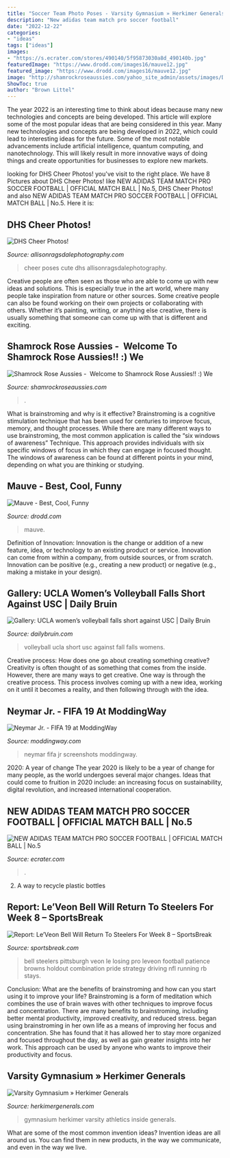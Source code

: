 ```yaml
---
title: "Soccer Team Photo Poses - Varsity Gymnasium » Herkimer Generals"
description: "New adidas team match pro soccer football"
date: "2022-12-22"
categories:
- "ideas"
tags: ["ideas"]
images:
- "https://s.ecrater.com/stores/490140/5f95873030a8d_490140b.jpg"
featuredImage: "https://www.drodd.com/images16/mauve12.jpg"
featured_image: "https://www.drodd.com/images16/mauve12.jpg"
image: "http://shamrockroseaussies.com/yahoo_site_admin/assets/images/DSC_0147.83222412_std.JPG"
ShowToc: true
author: "Brown Littel"
---
```



The year 2022 is an interesting time to think about ideas because many new technologies and concepts are being developed. This article will explore some of the most popular ideas that are being considered in this year.
Many new technologies and concepts are being developed in 2022, which could lead to interesting ideas for the future. Some of the most notable advancements include artificial intelligence, quantum computing, and nanotechnology. This will likely result in more innovative ways of doing things and create opportunities for businesses to explore new markets.

	

		
looking for DHS Cheer Photos! you've visit to the right place. We have 8 Pictures about DHS Cheer Photos! like NEW ADIDAS TEAM MATCH PRO SOCCER FOOTBALL | OFFICIAL MATCH BALL | No.5, DHS Cheer Photos! and also NEW ADIDAS TEAM MATCH PRO SOCCER FOOTBALL | OFFICIAL MATCH BALL | No.5. Here it is:
		
    
## DHS Cheer Photos!

<img loading=lazy src="http://allisonragsdalephotography.com/wp-content/uploads/2015/03/DSC3646.jpg" onerror="this.onerror=null;this.src='https://tse2.mm.bing.net/th?id=OIP.fBTLiu9Zyygqkt2_yeALpAHaFS&amp;pid=15.1';" alt="DHS Cheer Photos!">

_Source: allisonragsdalephotography.com_

>cheer poses cute dhs allisonragsdalephotography. 

	

Creative people are often seen as those who are able to come up with new ideas and solutions. This is especially true in the art world, where many people take inspiration from nature or other sources. Some creative people can also be found working on their own projects or collaborating with others. Whether it’s painting, writing, or anything else creative, there is usually something that someone can come up with that is different and exciting.

    
## Shamrock Rose Aussies - ﻿﻿﻿ Welcome To Shamrock Rose Aussies!! :) We

<img loading=lazy src="http://shamrockroseaussies.com/yahoo_site_admin/assets/images/DSC_0147.83222412_std.JPG" onerror="this.onerror=null;this.src='https://tse2.mm.bing.net/th?id=OIP.COBNMtWg1s3l-nPXNGFJGgHaE9&amp;pid=15.1';" alt="Shamrock Rose Aussies - ﻿﻿﻿ Welcome to Shamrock Rose Aussies!! :) We">

_Source: shamrockroseaussies.com_

>. 

	

What is brainstroming and why is it effective?
Brainstroming is a cognitive stimulation technique that has been used for centuries to improve focus, memory, and thought processes. While there are many different ways to use brainstroming, the most common application is called the “six windows of awareness” Technique. This approach provides individuals with six specific windows of focus in which they can engage in focused thought. The windows of awareness can be found at different points in your mind, depending on what you are thinking or studying.

    
## Mauve - Best, Cool, Funny

<img loading=lazy src="https://www.drodd.com/images16/mauve12.jpg" onerror="this.onerror=null;this.src='https://tse4.mm.bing.net/th?id=OIP.gdSwA7zzLUcw13DF6wQIfQHaFO&amp;pid=15.1';" alt="Mauve - Best, Cool, Funny">

_Source: drodd.com_

>mauve. 

	

Definition of Innovation:
Innovation is the change or addition of a new feature, idea, or technology to an existing product or service. Innovation can come from within a company, from outside sources, or from scratch. Innovation can be positive (e.g., creating a new product) or negative (e.g., making a mistake in your design).

    
## Gallery: UCLA Women’s Volleyball Falls Short Against USC | Daily Bruin

<img loading=lazy src="http://dailybruin.com/images/galleries/wvb-vs-usc-10/1.jpg" onerror="this.onerror=null;this.src='https://tse3.mm.bing.net/th?id=OIP.b6Tw1MopBm0f51DFV2Nv0AHaKN&amp;pid=15.1';" alt="Gallery: UCLA women’s volleyball falls short against USC | Daily Bruin">

_Source: dailybruin.com_

>volleyball ucla short usc against fall falls womens. 

	

Creative process: How does one go about creating something creative?
Creativity is often thought of as something that comes from the inside. However, there are many ways to get creative. One way is through the creative process. This process involves coming up with a new idea, working on it until it becomes a reality, and then following through with the idea.

    
## Neymar Jr. - FIFA 19 At ModdingWay

<img loading=lazy src="https://cdn-0.moddingway.com/screenshots/files/236023/big.jpg" onerror="this.onerror=null;this.src='https://tse2.mm.bing.net/th?id=OIP.D8vZOv-rml0wLsQdMyGUPgHaMj&amp;pid=15.1';" alt="Neymar Jr. - FIFA 19 at ModdingWay">

_Source: moddingway.com_

>neymar fifa jr screenshots moddingway. 

	

2020: A year of change
The year 2020 is likely to be a year of change for many people, as the world undergoes several major changes. Ideas that could come to fruition in 2020 include: an increasing focus on sustainability, digital revolution, and increased international cooperation.

    
## NEW ADIDAS TEAM MATCH PRO SOCCER FOOTBALL | OFFICIAL MATCH BALL | No.5

<img loading=lazy src="https://s.ecrater.com/stores/490140/5f95873030a8d_490140b.jpg" onerror="this.onerror=null;this.src='https://tse1.mm.bing.net/th?id=OIP.GlW_gbLOyCOJ1a4rOd-dBAHaJ4&amp;pid=15.1';" alt="NEW ADIDAS TEAM MATCH PRO SOCCER FOOTBALL | OFFICIAL MATCH BALL | No.5">

_Source: ecrater.com_

>. 

	

2. A way to recycle plastic bottles 

    
## Report: Le’Veon Bell Will Return To Steelers For Week 8 – SportsBreak

<img loading=lazy src="https://cdn.sportsbreak.com/eyJidWNrZXQiOiJwdWItc3RvcmFnZSIsImtleSI6InNwb3J0c2JyZWFrL3dwLWNvbnRlbnQvdXBsb2Fkcy8yMDE4LzEwLzE5Njc3Nzc1LmpwZyIsImVkaXRzIjpbXX0=" onerror="this.onerror=null;this.src='https://tse2.mm.bing.net/th?id=OIP.5CZiGiEUooHnHjeoHhTcPQHaE8&amp;pid=15.1';" alt="Report: Le’Veon Bell Will Return To Steelers For Week 8 – SportsBreak">

_Source: sportsbreak.com_

>bell steelers pittsburgh veon le losing pro leveon football patience browns holdout combination pride strategy driving nfl running rb stays. 

	

Conclusion: What are the benefits of brainstroming and how can you start using it to improve your life?
Brainstroming is a form of meditation which combines the use of brain waves with other techniques to improve focus and concentration. There are many benefits to brainstroming, including better mental productivity, improved creativity, and reduced stress. began using brainstroming in her own life as a means of improving her focus and concentration. She has found that it has allowed her to stay more organized and focused throughout the day, as well as gain greater insights into her work. This approach can be used by anyone who wants to improve their productivity and focus.

    
## Varsity Gymnasium » Herkimer Generals

<img loading=lazy src="https://www.herkimergenerals.com/assets/SportsFacilities/MBBallCourt7.JPG" onerror="this.onerror=null;this.src='https://tse2.mm.bing.net/th?id=OIP.2k7u0zTSbpM-lfqNrKJqEQHaE8&amp;pid=15.1';" alt="Varsity Gymnasium » Herkimer Generals">

_Source: herkimergenerals.com_

>gymnasium herkimer varsity athletics inside generals. 

	

What are some of the most common invention ideas?
Invention ideas are all around us. You can find them in new products, in the way we communicate, and even in the way we live.

